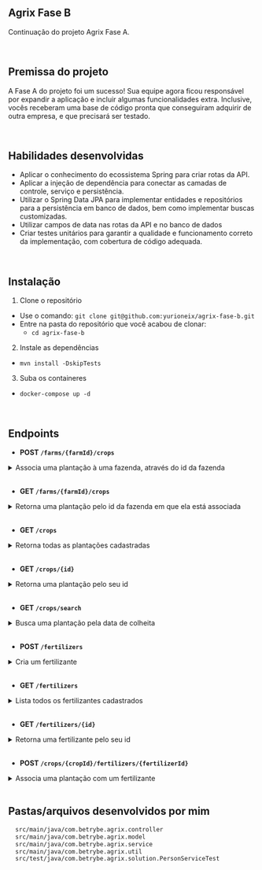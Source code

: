 ## Agrix Fase B 

Continuação do projeto Agrix Fase A. 

<br> 

## Premissa do projeto 

A Fase A do projeto foi um sucesso! Sua equipe agora ficou responsável por expandir a aplicação e incluir algumas funcionalidades extra. Inclusive, vocês receberam uma base de código pronta que conseguiram adquirir de outra empresa, e que precisará ser testado.

<br>

## Habilidades desenvolvidas

- Aplicar o conhecimento do ecossistema Spring para criar rotas da API.
- Aplicar a injeção de dependência para conectar as camadas de controle, serviço e persistência.
- Utilizar o Spring Data JPA para implementar entidades e repositórios para a persistência em banco
  de dados, bem como implementar buscas customizadas.
- Utilizar campos de data nas rotas da API e no banco de dados
- Criar testes unitários para garantir a qualidade e funcionamento correto da implementação, com
  cobertura de código adequada. 

<br>

## Instalação

1. Clone o repositório

- Use o comando: `git clone git@github.com:yurioneix/agrix-fase-b.git`
- Entre na pasta do repositório que você acabou de clonar:
    - `cd agrix-fase-b`

2. Instale as dependências

- `mvn install -DskipTests`

3. Suba os containeres

- `docker-compose up -d`

<br> 

## Endpoints 

- <strong> POST `/farms/{farmId}/crops` </strong>

<details>
  <summary> Associa uma plantação à uma fazenda, através do id da fazenda </summary>

  - Ajusta a rota da fase A para receber 2 novos campos com datas.

  - Exemplo de requisição na rota `/farms/1/crops` (supondo que exista uma fazenda com `id = 1`):

    ```json
      {
        "name": "Couve-flor",
        "plantedArea": 5.43,
        "plantedDate": "2022-12-05",
        "harvestDate": "2023-06-08"
      }
    ```

  - Exemplo de resposta com `status 201`:
  
    ```json
      {
        "id": 1,
        "name": "Couve-flor",
        "plantedArea": 5.43,
        "plantedDate": "2022-12-05",
        "harvestDate": "2023-06-08",
        "farmId": 1
      }
    ```
</details>

<br>

- <strong> GET `/farms/{farmId}/crops` </strong>

<details>
  <summary>Retorna uma plantação pelo id da fazenda em que ela está associada</summary>

  Exemplo de resposta, com `status 200`, para a rota `/farms/1/crops` (supondo que exista uma fazenda com `id = 1`):

  ```json
    [
      {
        "id": 1,
        "name": "Couve-flor",
        "plantedArea": 5.43,
        "plantedDate": "2022-12-05",
        "harvestDate": "2023-06-08",
        "farmId": 1
      },
      {
        "id": 2,
        "name": "Alface",
        "plantedArea": 21.3,
        "plantedDate": "2022-02-15",
        "harvestDate": "2023-02-20",
        "farmId": 1
      }
    ]
  ```
</details>

<br>

- <strong> GET `/crops` </strong>

<details>
  <summary>Retorna todas as plantações cadastradas</summary>

  ```json
      [
        {
          "id": 1,
          "name": "Couve-flor",
          "plantedArea": 5.43,
          "plantedDate": "2022-02-15",
          "harvestDate": "2023-02-20",
          "farmId": 1
        },
        {
          "id": 2,
          "name": "Alface",
          "plantedArea": 21.3,
          "plantedDate": "2022-02-15",
          "harvestDate": "2023-02-20",
          "farmId": 1
        },
        {
          "id": 3,
          "name": "Tomate",
          "plantedArea": 1.9,
          "plantedDate": "2023-05-22",
          "harvestDate": "2024-01-10",
          "farmId": 2
        }
      ]
  ```

</details>

<br>

- <strong> GET `/crops/{id}` </strong>

<details>
  <summary>Retorna uma plantação pelo seu id</summary>

  - Exemplo de resposta para a rota `/crops/3` (supondo que exista uma plantação com `id = 3`:

  ```json
    {
      "id": 3,
      "name": "Tomate",
      "plantedArea": 1.9,
      "plantedDate": "2023-05-22",
      "harvestDate": "2024-01-10",
      "farmId": 2
    }
  ```
</details>

<br>

- <strong> GET `/crops/search` </strong>

<details>
  <summary>Busca uma plantação pela data de colheita</summary>

  - Deve receber dois parâmetros por query string para busca:
    - `start`: data de início
    - `end`: data de fim
  - Deve retornar uma lista com as plantações nas quais o campo `harvestDate` esteja entre as data de início e de fim.

  - Exemplo de resposta para a rota `/crops/search?start=2023-01-07&end=2024-01-10`:

    ```json
      [
        {
          "id": 1,
          "name": "Couve-flor",
          "plantedArea": 5.43,
          "plantedDate": "2022-02-15",
          "harvestDate": "2023-02-20",
          "farmId": 1
        },
        {
          "id": 3,
          "name": "Tomate",
          "plantedArea": 1.9,
          "plantedDate": "2023-05-22",
          "harvestDate": "2024-01-10",
          "farmId": 2
        }
      ]
    ```
</details>

<br>

- <strong> POST `/fertilizers` </strong>

<details>
  <summary> Cria um fertilizante </summary>

  - Exemplo de requisição:

    ```json
      {
        "name": "Compostagem",
        "brand": "Feita em casa",
        "composition": "Restos de alimentos"
      }
    ```

  - Exemplo de resposta:
  
    ```json
    {
      "id": 1,
      "name": "Compostagem",
      "brand": "Feita em casa",
      "composition": "Restos de alimentos"
    }
    ```
</details>

<br>

- <strong> GET `/fertilizers` </strong>

<details>
  <summary>Lista todos os fertilizantes cadastrados</summary>

  - Exemplo de resposta:
    ```json
      [
        {
          "id": 1,
          "name": "Compostagem",
          "brand": "Feita em casa",
          "composition": "Restos de alimentos"
        },
        {
          "id": 2,
          "name": "Húmus",
          "brand": "Feito pelas minhocas",
          "composition": "Muitos nutrientes"
        },
        {
          "id": 3,
          "name": "Adubo",
          "brand": "Feito pelas vaquinhas",
          "composition": "Esterco"
        }
      ]
    ```
</details>

<br> 

- <strong> GET `/fertilizers/{id}` </strong>

<details>
  <summary>Retorna uma fertilizante pelo seu id</summary>

  - Exemplo de resposta da rota `/fertilizers/3` (supondo que exista um fertilizante com `id = 3`):

    ```json
      {
        "id": 3,
        "name": "Adubo",
        "brand": "Feito pelas vaquinhas",
        "composition": "Esterco"
      }
    ```

</details> 

<br>

- <strong> POST `/crops/{cropId}/fertilizers/{fertilizerId}` </strong>

<details>
  <summary>Associa uma plantação com um fertilizante</summary>

  - Caso não exista uma plantação com o `id` recebido, a rota deve retornar o status HTTP 404 com a mensagem `Plantação não encontrada!` no corpo da resposta.
  - Caso não exista um fertilizante com o `id` recebido, a rota deve retornar o status HTTP 404 com a mensagem `Fertilizante não encontrado!` no corpo da resposta.

  - Exemplo de resposta para a rota `/crops/1/fertilizers/2` (supondo que exista uma plantação com `id = 1` e um fertilizante com `id = 2`):

```text
Fertilizante e plantação associados com sucesso!
```
</details>

<br>

## Pastas/arquivos desenvolvidos por mim

```bash
  src/main/java/com.betrybe.agrix.controller
  src/main/java/com.betrybe.agrix.model
  src/main/java/com.betrybe.agrix.service
  src/main/java/com.betrybe.agrix.util
  src/test/java/com.betrybe.agrix.solution.PersonServiceTest
```

